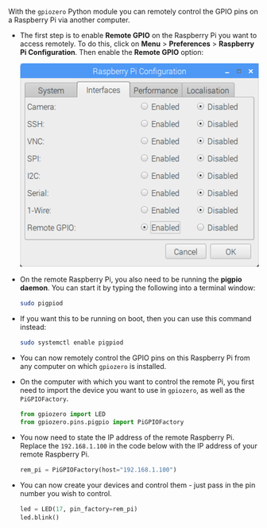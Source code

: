 With the `gpiozero` Python module you can remotely control the GPIO pins on a Raspberry Pi via another computer.

- The first step is to enable **Remote GPIO** on the Raspberry Pi you want to access remotely. To do this, click on **Menu** > **Preferences** > **Raspberry Pi Configuration**. Then enable the **Remote GPIO** option:

	![raspi config](images/raspi-config.png)

- On the remote Raspberry Pi, you also need to be running the **pigpio daemon**. You can start it by typing the following into a terminal window:

  ```bash
  sudo pigpiod
  ```

- If you want this to be running on boot, then you can use this command instead:

	```bash
	sudo systemctl enable pigpiod
	```

- You can now remotely control the GPIO pins on this Raspberry Pi from any computer on which `gpiozero` is installed.

- On the computer with which you want to control the remote Pi, you first need to import the device you want to use in `gpiozero`, as well as the `PiGPIOFactory`.

	```python
	from gpiozero import LED
	from gpiozero.pins.pigpio import PiGPIOFactory
	```

- You now need to state the IP address of the remote Raspberry Pi. Replace the `192.168.1.100` in the code below with the IP address of your remote Raspberry Pi.

	```python
	rem_pi = PiGPIOFactory(host="192.168.1.100")
	```

- You can now create your devices and control them - just pass in the pin number you wish to control.

	```python
	led = LED(17, pin_factory=rem_pi)
	led.blink()
	```


